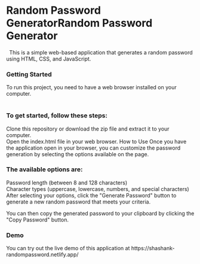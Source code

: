 <h1>Random Password GeneratorRandom Password Generator</h1>
&nbsp  This is a simple web-based application that generates a random password using HTML, CSS, and JavaScript.

<h3>Getting Started</h3>
To run this project, you need to have a web browser installed on your computer.
<br>
<br>
<h3>To get started, follow these steps:</h3>

Clone this repository or download the zip file and extract it to your computer.<br>
Open the index.html file in your web browser.
How to Use
Once you have the application open in your browser, you can customize the password generation by selecting the options available on the page.

<h3>The available options are:</h3>

Password length (between 8 and 128 characters)<br>
Character types (uppercase, lowercase, numbers, and special characters)<br>
After selecting your options, click the "Generate Password" button to generate a new random password that meets your criteria.<br>

You can then copy the generated password to your clipboard by clicking the "Copy Password" button.

<h3>Demo</h3>
You can try out the live demo of this application at https://shashank-randompassword.netlify.app/


